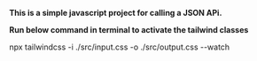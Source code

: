 **This is a simple javascript project for calling a JSON APi.**

**Run below command in terminal to activate the tailwind classes**

npx tailwindcss -i ./src/input.css -o ./src/output.css --watch
